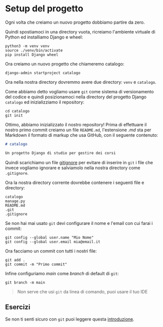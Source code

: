 # Setup del progetto

Ogni volta che creiamo un nuovo progetto dobbiamo partire da zero.

Quindi spostiamoci in una directory vuota, ricreiamo l'ambiente virtuale di Python ed installiamo
Django e wheel:

```shell
python3 -m venv venv
source ./venv/bin/activate
pip install Django wheel
```

Ora creiamo un nuovo progetto che chiameremo catalogo:

```shell
django-admin startproject catalogo
```

Ora nella nostra directory dovremmo avere due directory: `venv` e `catalogo`.

Come abbiamo detto vogliamo usare `git` come sistema di versionamento del codice e quindi posizionamoci
nella directory del progetto Django `catalogo` ed inizializziamo il repository:

```shell
cd catalogo
git init
```

Ottimo, abbiamo inizializzato il nostro repository! Prima di effettuare il nostro primo commit
creiamo un file `README.md`, l'estensione *.md* sta per Markdown il formato di markup che usa GitHub,
con il seguente contenuto:

```markdown
# catalogo

Un progetto Django di studio per gestire dei corsi
```

Quindi scarichiamo un file [gitignore](https://raw.githubusercontent.com/github/gitignore/master/Python.gitignore) per evitare di inserire in `git` i file che invece vogliamo ignorare e salviamolo nella nostra
directory come `.gitignore`.

Ora la nostra directory corrente dovrebbe contenere i seguenti file e directory:

```shell
catalogo
manage.py
README.md
.git
.gitignore
```

Se non hai mai usato `git` devi configurare il nome e l'email con cui farai i commit:

```shell
git config --global user.name "Mio Nome"
git config --global user.email mia@email.it
```

Ora facciamo un commit con tutti i nostri file:

```shell
git add .
git commit -m "Primo commit"
```

Infine configuriamo *main* come *branch* di default di `git`:

```shell
git branch -m main
```

> Non serve che usi `git` da linea di comando, puoi usare il tuo IDE

## Esercizi

Se non ti senti sicuro con `git` puoi leggere questa
[introduzione](https://guides.github.com/introduction/git-handbook/).
